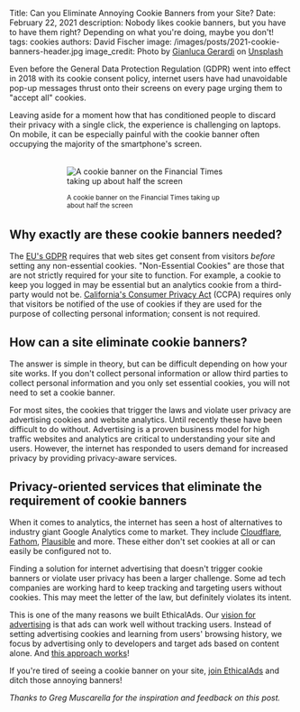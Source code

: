 Title: Can you Eliminate Annoying Cookie Banners from your Site?
Date: February 22, 2021
description: Nobody likes cookie banners, but you have to have them right? Depending on what you're doing, maybe you don't!
tags: cookies
authors: David Fischer
image: /images/posts/2021-cookie-banners-header.jpg
image_credit: <span>Photo by <a href="https://unsplash.com/@foodography?utm_source=unsplash&amp;utm_medium=referral&amp;utm_content=creditCopyText">Gianluca Gerardi</a> on <a href="https://unsplash.com/photos/h99d5WiFqrc?utm_source=unsplash&amp;utm_medium=referral&amp;utm_content=creditCopyText">Unsplash</a></span>

Even before the General Data Protection Regulation (GDPR) went into effect in 2018
with its cookie consent policy, internet users have had unavoidable pop-up messages
thrust onto their screens on every page urging them to "accept all" cookies.

Leaving aside for a moment how that has conditioned people to discard their privacy with a single click,
the experience is challenging on laptops. On mobile, it can be especially painful
with the cookie banner often occupying the majority of the smartphone's screen.


<div style="width: 300px; margin: 2rem auto;">
  <img class="w-100" src="{static}../images/posts/2021-cookie-banners-ft-example.png" alt="A cookie banner on the Financial Times taking up about half the screen">
  <p class="text-center"><small>A cookie banner on the Financial Times taking up about half the screen</small></p>
</div>


## Why exactly are these cookie banners needed?

The [EU's GDPR](https://gdpr.eu/cookies/) requires that web sites get consent from visitors *before* setting any non-essential cookies.
"Non-Essential Cookies" are those that are not strictly required for your site to function.
For example, a cookie to keep you logged in may be essential but an analytics cookie from a third-party would not be.
[California's Consumer Privacy Act](https://www.oag.ca.gov/privacy/ccpa) (CCPA) requires only that visitors be notified of the use of cookies
if they are used for the purpose of collecting personal information; consent is not required.


## How can a site eliminate cookie banners?

The answer is simple in theory, but can be difficult depending on how your site works.
If you don't collect personal information or allow third parties to collect personal information
and you only set essential cookies,
you will not need to set a cookie banner.

For most sites, the cookies that trigger the laws and violate user privacy are advertising cookies
and website analytics.
Until recently these have been difficult to do without.
Advertising is a proven business model for high traffic websites
and analytics are critical to understanding your site and users.
However, the internet has responded to users demand for increased privacy by providing privacy-aware services.


## Privacy-oriented services that eliminate the requirement of cookie banners

When it comes to analytics, the internet has seen a host of alternatives to industry giant Google Analytics come to market.
They include [Cloudflare](https://www.cloudflare.com/web-analytics/),
[Fathom](https://usefathom.com),
[Plausible](https://plausible.io/) and more.
These either don't set cookies at all or can easily be configured not to.

Finding a solution for internet advertising that doesn't trigger cookie banners or violate user privacy has been a larger challenge.
Some ad tech companies are working hard to keep tracking and targeting users without cookies.
This may meet the letter of the law, but definitely violates its intent.

This is one of the many reasons we built EthicalAds.
Our [vision for advertising]({filename}../pages/vision.md) is that ads can work well without tracking users.
Instead of setting advertising cookies and learning from users' browsing history,
we focus by advertising only to developers and target ads based on content alone.
And [this approach works]({filename}ethical-advertising-works.md)!

If you're tired of seeing a cookie banner on your site,
[join EthicalAds]({filename}../pages/publishers.md) and ditch those annoying banners!

*Thanks to Greg Muscarella for the inspiration and feedback on this post.*
